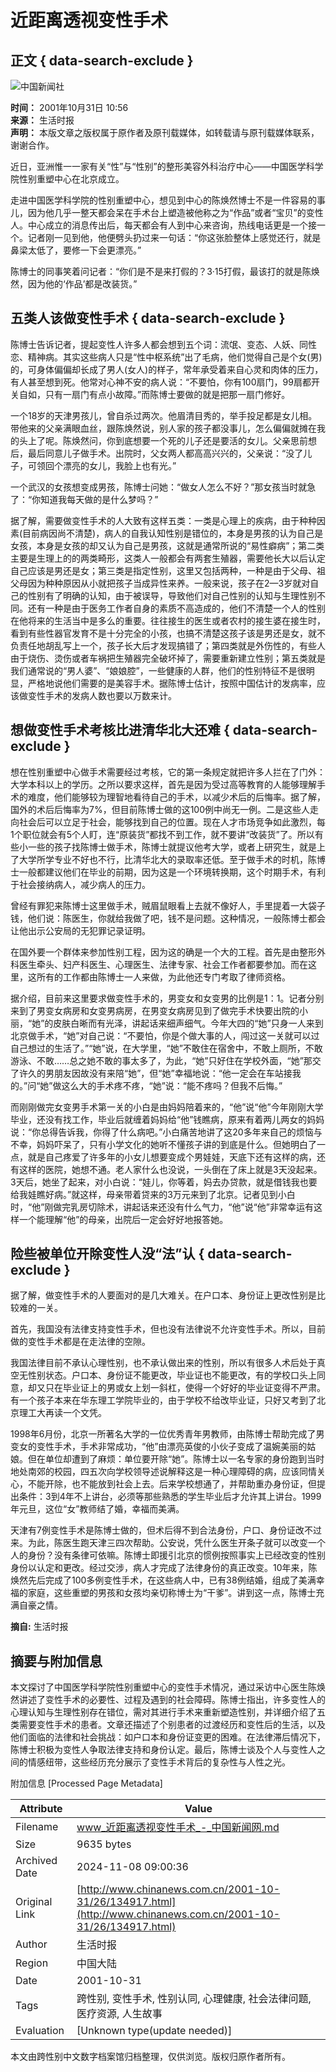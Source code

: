 # 近距离透视变性手术

## 正文 { data-search-exclude }


![中国新闻社](/images/logo2.gif)

**时间：** 2001年10月31日 10:56  
**来源：** 生活时报  
**声明：** 本版文章之版权属于原作者及原刊载媒体，如转载请与原刊载媒体联系，谢谢合作。

近日，亚洲惟一一家有关“性”与“性别”的整形美容外科治疗中心——中国医学科学院性别重塑中心在北京成立。

走进中国医学科学院的性别重塑中心，想见到中心的陈焕然博士不是一件容易的事儿，因为他几乎一整天都会呆在手术台上塑造被他称之为“作品”或者“宝贝”的变性人。中心成立的消息传出后，每天都会有人到中心来咨询，热线电话更是一个接一个。记者刚一见到他，他便劈头扔过来一句话：“你这张脸整体上感觉还行，就是鼻梁太低了，要修一下会更漂亮。”

陈博士的同事笑着问记者：“你们是不是来打假的？3·15打假，最该打的就是陈焕然，因为他的‘作品’都是改装货。”

## 五类人该做变性手术 { data-search-exclude }

陈博士告诉记者，提起变性人许多人都会想到五个词：流氓、变态、人妖、同性恋、精神病。其实这些病人只是“性中枢系统”出了毛病，他们觉得自己是个女(男)的，可身体偏偏却长成了男人(女人)的样子，常年承受着来自心灵和肉体的压力，有人甚至想到死。他常对心神不安的病人说：“不要怕，你有100扇门，99扇都开关自如，只有一扇门有点小故障。”而陈博士要做的就是把那一扇门修好。

一个18岁的天津男孩儿，曾自杀过两次。他眉清目秀的，举手投足都是女儿相。带他来的父亲满眼血丝，跟陈焕然说，别人家的孩子都没事儿，怎么偏偏就摊在我的头上了呢。陈焕然问，你到底想要一个死的儿子还是要活的女儿。父亲思前想后，最后同意儿子做手术。出院时，父女两人都高高兴兴的，父亲说：“没了儿子，可领回个漂亮的女儿，我脸上也有光。”

一个武汉的女孩想变成男孩，陈博士问她：“做女人怎么不好？”那女孩当时就急了：“你知道我每天做的是什么梦吗？”

据了解，需要做变性手术的人大致有这样五类：一类是心理上的疾病，由于种种因素(目前病因尚不清楚)，病人的自我认知性别是错位的，本身是男孩的认为自己是女孩，本身是女孩的却又认为自己是男孩，这就是通常所说的“易性癖病”；第二类主要是生理上的的两类畸形，这类人一般都会有两套生殖器，需要他长大以后认定自己应该是男还是女；第三类是指定性别，这里又包括两种，一种是由于父母、祖父母因为种种原因从小就把孩子当成异性来养。一般来说，孩子在2—3岁就对自己的性别有了明确的认知，由于被误导，导致他们对自己性别的认知与生理性别不同。还有一种是由于医务工作者自身的素质不高造成的，他们不清楚一个人的性别在他将来的生活当中是多么的重要。往往接生的医生或者农村的接生婆在接生时，看到有些性器官发育不是十分完全的小孩，也搞不清楚这孩子该是男还是女，就不负责任地胡乱写上一个，孩子长大后才发现搞错了；第四类就是外伤性的，有些人由于烧伤、烫伤或者车祸把生殖器完全破坏掉了，需要重新建立性别；第五类就是我们通常说的“男人婆”、“娘娘腔”，一些健康的人群，他们的性别特征不是很明显，严格地说他们需要的是美容手术。据陈博士估计，按照中国估计的发病率，应该做变性手术的发病人数也要以万数来计。

## 想做变性手术考核比进清华北大还难 { data-search-exclude }

想在性别重塑中心做手术需要经过考核，它的第一条规定就把许多人拦在了门外：大学本科以上的学历。之所以要求这样，首先是因为受过高等教育的人能够理解手术的难度，他们能够较为理智地看待自己的手术，以减少术后的后悔率。据了解，国外的术后后悔率为7%，但目前陈博士做的这100例中尚无一例。二是这些人走向社会后可以立足于社会，能够找到自己的位置。现在人才市场竞争如此激烈，每1个职位就会有5个人盯，连“原装货”都找不到工作，就不要讲“改装货”了。所以有些小一些的孩子找陈博士做手术，陈博士就提议他考大学，或者上研究生，就是上了大学所学专业不好也不行，比清华北大的录取率还低。至于做手术的时机，陈博士一般都建议他们在毕业的前期，因为这是一个环境转换期，这个时期手术，有利于社会接纳病人，减少病人的压力。

曾经有罪犯来陈博士这里做手术，贼眉鼠眼看上去就不像好人，手里提着一大袋子钱，他们说：陈医生，你就给我做了吧，钱不是问题。这种情况，一般陈博士都会让他出示公安局的无犯罪记录证明。

在国外要一个群体来参加性别工程，因为这的确是一个大的工程。首先是由整形外科医生牵头、妇产科医生、心理医生、法律专家、社会工作者都要参加。而在这里，这所有的工作都由陈博士一人来做，为此他还专门考取了律师资格。

据介绍，目前来这里要求做变性手术的，男变女和女变男的比例是1：1。记者分别来到了男变女病房和女变男病房，在男变女病房见到了做完手术快要出院的小丽，“她”的皮肤白晰而有光泽，讲起话来细声细气。今年大四的“她”只身一人来到北京做手术，“她”对自己说：“不要怕，你是个做大事的人，闯过这一关就可以过自己想过的生活了。”“她”说，在大学里，“她”不敢住在宿舍中，不敢上厕所，不敢游泳、不敢……总之她不敢的事太多了，为此，“她”只好住在学校外面，“她”那交了许久的男朋友因故没有来陪“她”，但“她”幸福地说：“他一定会在车站接我的。”问“她”做这么大的手术疼不疼，“她”说：“能不疼吗？但我不后悔。”

而刚刚做完女变男手术第一关的小白是由妈妈陪着来的，“他”说“他”今年刚刚大学毕业，还没有找工作，毕业后就缠着妈妈给“他”钱瞧病，原来有着两儿两女的妈妈说：“你总得告诉我，你得了什么病吧。”小白痛苦地讲了这20多年来自己的烦恼与不幸，妈妈吓呆了，只有小学文化的她听不懂孩子讲的到底是什么。但她明白了一点，就是自己疼爱了许多年的小女儿想要变成个男娃娃，天底下还有这样的病，还有这样的医院，她想不通。老人家什么也没说，一头倒在了床上就是3天没起来。3天后，她坐了起来，对小白说：“娃儿，你等着，妈去办贷款，就是借钱我也要给我娃瞧好病。”就这样，母亲带着贷来的3万元来到了北京。记者见到小白时，“他”刚做完乳房切除术，讲起话来还没有什么气力，“他”说“他”非常幸运有这样一个能理解“他”的母亲，出院后一定会好好地报答她。

## 险些被单位开除变性人没“法”认 { data-search-exclude }

据了解，做变性手术的人要面对的是几大难关。在户口本、身份证上更改性别是比较难的一关。

首先，我国没有法律支持变性手术，但也没有法律说不允许变性手术。所以，目前做的变性手术都是在走法律的空隙。

我国法律目前不承认心理性别，也不承认做出来的性别，所以有很多人术后处于真空无性别状态。户口本、身份证不能更改，毕业证也不能更改，有的学校口头上同意，却又只在毕业证上的男或女上划一斜杠，使得一个好好的毕业证变得不严肃。有一个孩子本来在华东理工学院毕业的，由于学校不给改毕业证，只好又考到了北京理工大再读一个文凭。

1998年6月份，北京一所著名大学的一位优秀青年男教师，由陈博士帮助完成了男变女的变性手术，手术非常成功，“他”由漂亮英俊的小伙子变成了温婉美丽的姑娘。但在单位却遭到了麻烦：单位要开除“她”。陈博士以一名专家的身份跑到当时地处南郊的校园，四五次向学校领导述说解释这是一种心理障碍的病，应该同情关心，不能开除，也不能放到社会上去。后来学校想通了，并帮助重办身份证，但提出条件：3到4年不上讲台，必须等那些熟悉的学生毕业后才允许其上讲台。1999年元旦，这位“女”教师结了婚，幸福而美满。

天津有7例变性手术是陈博士做的，但术后得不到合法身份，户口、身份证改不过来。为此，陈医生跑天津三四次帮助。公安说，凭什么医生开条子就可以改变一个人的身份？没有条律可依嘛。陈博士即援引北京的惯例按照事实上已经改变的性别身份以认定和更改。经过交涉，病人才完成了法律身份的真正改变。10年来，陈焕然先后完成了100多例变性手术，在这些病人中，已有38例结婚，组成了美满幸福的家庭，这些重塑的男孩和女孩均亲切称博士为“干爹”。讲到这一点，陈博士充满自豪之情。

**摘自:** 生活时报

## 摘要与附加信息

<!-- tcd_abstract -->
本文探讨了中国医学科学院性别重塑中心的变性手术情况，通过采访中心医生陈焕然讲述了变性手术的必要性、过程及遇到的社会障碍。陈博士指出，许多变性人的心理认知与生理性别存在错位，需对其进行手术来重新塑造性别，并详细介绍了五类需要变性手术的患者。文章还描述了个别患者的过渡经历和变性后的生活，以及他们面临的法律和社会挑战：如户口本和身份证变更的困难。在法律滞后情况下，陈博士积极为变性人争取法律支持和身份认定。最后，陈博士谈及个人与变性人之间的情感纽带，这些经历充分展示了变性手术背后的复杂性与人性之光。
<!-- tcd_abstract_end -->

附加信息 [Processed Page Metadata]

| Attribute       | Value                                  |
|-----------------|----------------------------------------|
| Filename        | www_近距离透视变性手术_-_中国新闻网.md                             |
| Size            | 9635 bytes                           |
| Archived Date   | 2024-11-08 09:00:36                             |
| Original Link   | [http://www.chinanews.com.cn/2001-10-31/26/134917.html](http://www.chinanews.com.cn/2001-10-31/26/134917.html)                       |
| Author          | 生活时报                               |
| Region          | 中国大陆                               |
| Date            | 2001-10-31                                 |
| Tags            | 跨性别, 变性手术, 性别认同, 心理健康, 社会法律问题, 医疗资源, 人生故事                                 |
| Evaluation            | [Unknown type(update needed)]                                 |
<!-- tcd_table_end -->

本文由跨性别中文数字档案馆归档整理，仅供浏览。版权归原作者所有。
